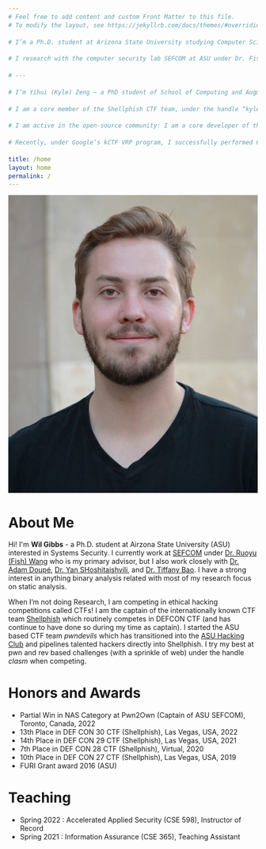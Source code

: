 ```yaml
---
# Feel free to add content and custom Front Matter to this file.
# To modify the layout, see https://jekyllrb.com/docs/themes/#overriding-theme-defaults

# I’m a Ph.D. student at Arizona State University studying Computer Science with a focus on Systems Security. You may know me online as mahaloz. I was born and raised on the Big Island, and I’m proudly Native Hawaiian. When I’m not doing research, I like to play in ethical hacking competitions called CTFs with the internationally known team Shellphish as one of the co-captains. I also run the ASU Hacking Club, which is the pipeline to Shellphish.

# I research with the computer security lab SEFCOM at ASU under Dr. Fish Wang and Dr. Yan Shoshitaishvili. I’m interested in most things binary analysis, but I especially like decompilation, the reverse engineering process, and CFG recovery. I also like working on educational outreach material, like the education platform pwn.college, as well as open-source security tools which can be found on my GitHub.

# ---

# I’m Yihui (Kyle) Zeng – a PhD student of School of Computing and Augmented Intelligence at Arizona State University (ASU). My primary advisor is Dr. Tiffany Bao, but I also actively work with Dr. Yan Shoshitaishvili, Dr. Ruoyu (Fish) Wang, and Dr. Adam Doupé. I currently work at SEFCOM with a group of amazing cybersecurity researchers. My research focuses on system security, especially on automated program analysis and vulnerability discovery. I was an intern at University of California, Santa Barbara (UCSB) under the supervision of Dr. Giovanni Vigna and Dr. Christopher Kruegel in 2018.

# I am a core member of the Shellphish CTF team, under the handle “kylebot”. I’m crazy about CTF. I do PWN, Reversing, and sometimes a little bit of Web and Crypto. I have participated DEF CON CTF and entered the finals every year since I joined the team in 2018. Every year, I organize iCTF, one of the largest attack-defense hacking competition in the world.

# I am active in the open-source community: I am a core developer of the binary analysis platform angr, leading the development of the automatic exploitation generation framework rex, maintaining the popular educational heap exploitation project how2heap, and more.

# Recently, under Google’s kCTF VRP program, I successfully performed Container Escape four times with four different novel exploitation techniques in Google Kubernetes Engine (GKE) (and won a lot of cash). In Aug 2022, I was fortunate enough to get the first maximum bounty in kCTF’s entire history (before it raised the bounty). I also participated Pwn2Own and TyphoonPWN and had some wins in the past.

title: /home
layout: home
permalink: /
---
```

![Wil Gibbs Profile Picture](./images/pfp_cropped.jpg)

# About Me
Hi! 
I'm **Wil Gibbs** - a Ph.D. student at Airzona State University (ASU) interested in Systems Security.  I currently work at [SEFCOM](https://sefcom.asu.edu/) under [Dr. Ruoyu (Fish) Wang](https://rev.fish/) who is my primary advisor, but I also work closely with [Dr. Adam Doupé](https://adamdoupe.com/), [Dr. Yan SHoshitaishvili](https://yancomm.net/), and [Dr. Tiffany Bao](https://www.tiffanybao.com/).  I have a strong interest in anything binary analysis related with most of my research focus on static analysis.

When I’m not doing Research, I am competing in ethical hacking competitions called CTFs! I am the captain of the internationally known CTF team [Shellphish](https://shellphish.net/) which routinely competes in DEFCON CTF (and has continue to have done so during my time as captain). I started the ASU based CTF team *pwndevils* which has transitioned into the [ASU Hacking Club](http://asuhacking.club/) and pipelines talented hackers directly into Shellphish. I try my best at pwn and rev based challenges (with a sprinkle of web) under the handle *clasm* when competing.


# Honors and Awards

- Partial Win in NAS Category at Pwn2Own (Captain of ASU SEFCOM), Toronto, Canada, 2022 
- 13th Place in DEF CON 30 CTF (Shellphish), Las Vegas, USA, 2022 
- 14th Place in DEF CON 29 CTF (Shellphish), Las Vegas, USA, 2021 
- 7th Place in DEF CON 28 CTF (Shellphish), Virtual, 2020 
- 10th Place in DEF CON 27 CTF (Shellphish), Las Vegas, USA, 2019 
- FURI Grant award 2016 (ASU)

# Teaching

- Spring 2022 : Accelerated Applied Security (CSE 598), Instructor of Record
- Spring 2021 : Information Assurance (CSE 365), Teaching Assistant